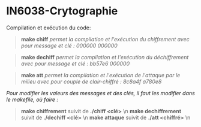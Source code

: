# IN6038-Crytographie

Compilation et exécution du code:

  > **make chiff** 
   *permet la compilation et l'exécution du chiffrement avec pour message et clé : 000000 000000*
  
  >**make dechiff**
  *permet la compilation et l'exécution du déchiffrement avec pour message et clé : bb57e6 000000*
  
  >**make att**
  *permet la compilation et l'exécution de l'attaque par le milieu avec pour couple de clair-chiffré : 8c8a4f a780e8*
 
 *Pour modifier les valeurs des messages et des clés, il faut les modifier dans le makefile, où faire :*
  >**make chiffrement** suivit de **./chiff <message> <clé>** \n
  >**make dechiffrement** suivit de **./dechiff <message> <clé>** \n
  >**make attaque** suivit de **./att <clair> <chiffré>** \n

